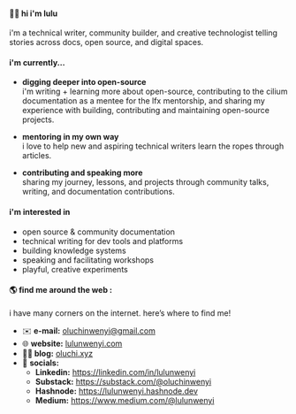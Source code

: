 #### 👋🏾 hi i'm lulu
i'm a technical writer, community builder, and creative technologist telling stories across docs, open source, and digital spaces.

#### i'm currently...
- **digging deeper into open-source**  
  i'm writing + learning more about open-source, contributing to the cilium documentation as a mentee for the lfx mentorship, and sharing my experience with building, contributing and maintaining open-source projects.
  
- **mentoring in my own way**  
  i love to help new and aspiring technical writers learn the ropes through articles.
  
- **contributing and speaking more**  
  sharing my journey, lessons, and projects through community talks, writing, and documentation contributions.


#### i'm interested in
- open source & community documentation  
- technical writing for dev tools and platforms  
- building knowledge systems
- speaking and facilitating workshops
- playful, creative experiments 

#### 🌎 find me around the web :
i have many corners on the internet. here’s where to find me!

- ✉️ **e-mail:** [oluchinwenyi@gmail.com](mailto:oluchinwenyi@gmail.com)
- 🌐 **website:** [lulunwenyi.com](http://lulunwenyi.com)
- **✍🏾 blog:** [oluchi.xyz](http://oluchi.xyz)
- 🔗 **socials:**
    - **Linkedin:** https://linkedin.com/in/lulunwenyi
    - **Substack:** https://substack.com/@oluchinwenyi
    - **Hashnode:** https://lulunwenyi.hashnode.dev
    - **Medium:** https://www.medium.com/@lulunwenyi
      
